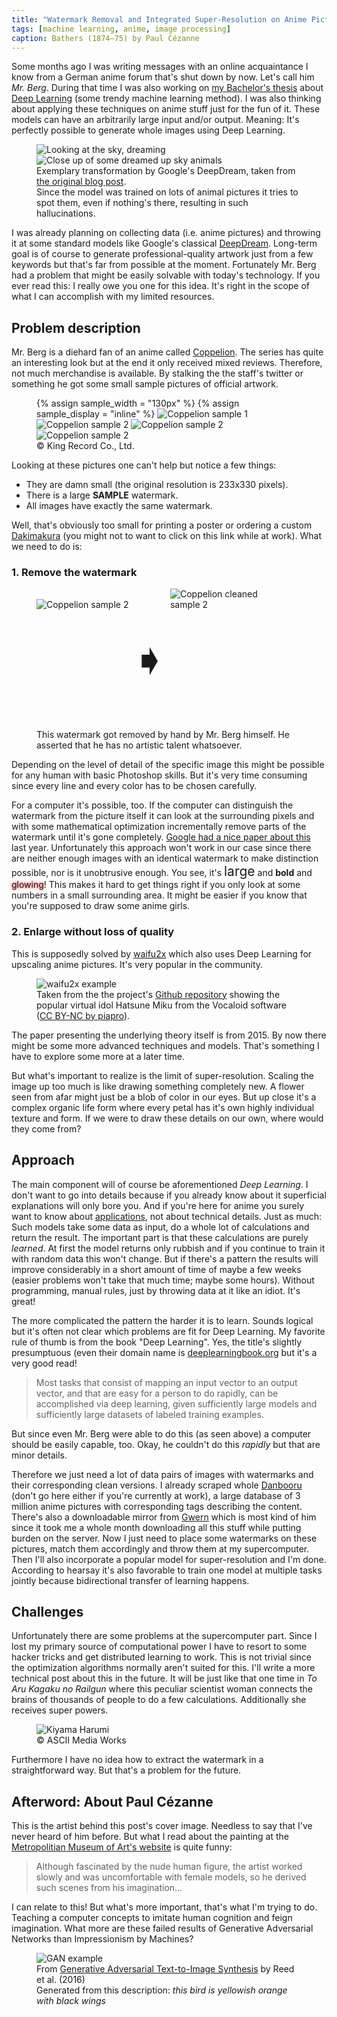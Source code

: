 ```yaml
---
title: "Watermark Removal and Integrated Super-Resolution on Anime Pictures"
tags: [machine learning, anime, image processing]
caption: Bathers (1874–75) by Paul Cézanne
---
```


Some months ago I was writing messages with an online acquaintance I know from a German anime forum that's shut down by now. Let's call him *Mr. Berg*. During that time I was also working on [my Bachelor's thesis](https://github.com/leyhline/vix-term-structure/blob/master/thesis/thesis.pdf) about [Deep Learning](https://en.wikipedia.org/wiki/Deep_learning) (some trendy machine learning method). I was also thinking about applying these techniques on anime stuff just for the fun of it. These models can have an arbitrarily large input and/or output. Meaning: It's perfectly possible to generate whole images using Deep Learning.

<figure>
    <img src="{{ site.baseurl }}/assets/{{ page.slug }}/deepdream_sky.jpg" alt="Looking at the sky, dreaming">
    <br>
    <img src="{{ site.baseurl }}/assets/{{ page.slug }}/deepdream_skyanimals.jpg" alt="Close up of some dreamed up sky animals">
    <figcaption>
    Exemplary transformation by Google's DeepDream, taken from <a href="https://research.googleblog.com/2015/06/inceptionism-going-deeper-into-neural.html">the original blog post</a>.
    <br>
    Since the model was trained on lots of animal pictures it tries to spot them, even if nothing's there, resulting in such hallucinations.</figcaption>
</figure>

I was already planning on collecting data (i.e. anime pictures) and throwing it at some standard models like Google's classical [DeepDream](https://research.googleblog.com/2015/06/inceptionism-going-deeper-into-neural.html). Long-term goal is of course to generate professional-quality artwork just from a few keywords but that's far from possible at the moment. Fortunately Mr. Berg had a problem that might be easily solvable with today's technology. If you ever read this: I really owe you one for this idea. It's right in the scope of what I can accomplish with my limited resources.

## Problem description

Mr. Berg is a diehard fan of an anime called [Coppelion](https://myanimelist.net/anime/9479/Coppelion). The series has quite an interesting look but at the end it only received mixed reviews. Therefore, not much merchandise is available. By stalking the the staff's twitter or something he got some small sample pictures of official artwork.

<figure>
    {% assign sample_width = "130px" %}
    {% assign sample_display = "inline" %}
    <img src="{{ site.baseurl }}/assets/{{ page.slug }}/sample1.jpg" alt="Coppelion sample 1" style="max-width:{{ sample_width }};display:{{ sample_display }};">
    <img src="{{ site.baseurl }}/assets/{{ page.slug }}/sample3.jpg" alt="Coppelion sample 2" style="max-width:{{ sample_width }};display:{{ sample_display }};">
    <img src="{{ site.baseurl }}/assets/{{ page.slug }}/sample4.jpg" alt="Coppelion sample 2" style="max-width:{{ sample_width }};display:{{ sample_display }};">
    <img src="{{ site.baseurl }}/assets/{{ page.slug }}/sample6.jpg" alt="Coppelion sample 2" style="max-width:{{ sample_width }};display:{{ sample_display }};">
    <figcaption>
    © King Record Co., Ltd.
    </figcaption>
</figure>

Looking at these pictures one can't help but notice a few things:
* They are damn small (the original resolution is 233x330 pixels).
* There is a large **SAMPLE** watermark.
* All images have exactly the same watermark.

Well, that's obviously too small for printing a poster or ordering a custom [Dakimakura](http://www.dannychoo.com/en/post/1646/Dakimakura.html) (you might not to want to click on this link while at work). What we need to do is:

### 1. Remove the watermark

<figure>
    <img src="{{ site.baseurl }}/assets/{{ page.slug }}/sample2.jpg" alt="Coppelion sample 2" style="max-width:42%;display:inline-block;">
    <p style="display:inline-block;vertical-align:top;font-size:5em;">➧</p>
    <img src="{{ site.baseurl }}/assets/{{ page.slug }}/clean2.jpg" alt="Coppelion cleaned sample 2" style="max-width:42%;display:inline-block;">
    <figcaption>
    This watermark got removed by hand by Mr. Berg himself. He asserted that he has no artistic talent whatsoever.
    </figcaption>
</figure>

Depending on the level of detail of the specific image this might be possible for any human with basic Photoshop skills. But it's very time consuming since every line and every color has to be chosen carefully.

For a computer it's possible, too. If the computer can distinguish the watermark from the picture itself it can look at the surrounding pixels and with some mathematical optimization incrementally remove parts of the watermark until it's gone completely. [Google had a nice paper about this](https://research.googleblog.com/2017/08/making-visible-watermarks-more-effective.html) last year. 
Unfortunately this approach won't work in our case since there are neither enough images with an identical watermark to make distinction possible, nor is it unobtrusive enough. You see, it's <span style="font-size:1.5em;">large</span> and **bold** and <span style="text-shadow: 0px 0px 5px #f00;">glowing</span>! This makes it hard to get things right if you only look at some numbers in a small surrounding area. It might be easier if you know that you're supposed to draw some anime girls.

### 2. Enlarge without loss of quality

This is supposedly solved by [waifu2x](http://waifu2x.udp.jp/) which also uses Deep Learning for upscaling anime pictures. It's very popular in the community.

<figure>
    <img src="{{ site.baseurl }}/assets/{{ page.slug }}/waifu2x.png" alt="waifu2x example">
    <figcaption>
    Taken from the the project's <a href="https://github.com/nagadomi/waifu2x">Github repository</a> showing the popular virtual idol Hatsune Miku from the Vocaloid software (<a href="http://piapro.net/en_for_creators.html">CC BY-NC by piapro</a>).
    </figcaption>
</figure>

The paper presenting the underlying theory itself is from 2015. By now there might be some more advanced techniques and models. That's something I have to explore some more at a later time.

But what's important to realize is the limit of super-resolution. Scaling the image up too much is like drawing something completely new. A flower seen from afar might just be a blob of color in our eyes. But up close it's a complex organic life form where every petal has it's own highly individual texture and form. If we were to draw these details on our own, where would they come from?

## Approach

The main component will of course be aforementioned *Deep Learning*. I don't want to go into details because if you already know about it superficial explanations will only bore you. And if you're here for anime you surely want to know about [applications](http://deeplearninggallery.com/), not about technical details. Just as much: Such models take some data as input, do a whole lot of calculations and return the result. The important part is that these calculations are purely *learned*. At first the model returns only rubbish and if you continue to train it with random data this won't change. But if there's a pattern the results will improve considerably in a short amount of time of maybe a few weeks (easier problems won't take that much time; maybe some hours). Without programming, manual rules, just by throwing data at it like an idiot. It's great! 

The more complicated the pattern the harder it is to learn. Sounds logical but it's often not clear which problems are fit for Deep Learning. My favorite rule of thumb is from the book "Deep Learning". Yes, the title's slightly presumptuous (even their domain name is [deeplearningbook.org](http://www.deeplearningbook.org/) but it's a very good read!

> Most tasks that consist of mapping an input vector to an output vector, and that are easy for a person to do rapidly, can be accomplished via deep learning, given sufficiently large models and sufficiently large datasets of labeled training examples.

But since even Mr. Berg were able to do this (as seen above) a computer should be easily capable, too. Okay, he couldn't do this *rapidly* but that are minor details.

Therefore we just need a lot of data pairs of images with watermarks and their corresponding clean versions. I already scraped whole [Danbooru](https://danbooru.donmai.us/) (don't go here either if you're currently at work), a large database of 3 million anime pictures with corresponding tags describing the content. There's also a downloadable mirror from [Gwern](https://www.gwern.net/Danbooru2017) which is most kind of him since it took me a whole month downloading all this stuff while putting burden on the server. Now I just need to place some watermarks on these pictures, match them accordingly and throw them at my supercomputer. Then I'll also incorporate a popular model for super-resolution and I'm done. According to hearsay it's also favorable to train one model at multiple tasks jointly because bidirectional transfer of learning happens.

## Challenges

Unfortunately there are some problems at the supercomputer part. Since I lost my primary source of computational power I have to resort to some hacker tricks and get distributed learning to work. This is not trivial since the optimization algorithms normally aren't suited for this. I'll write a more technical post about this in the future. It will be just like that one time in *To Aru Kagaku no Railgun* where this peculiar scientist woman connects the brains of thousands of people to do a few calculations. Additionally she receives super powers.

<figure>
    <img src="{{ site.baseurl }}/assets/{{ page.slug }}/kiyama_harumi.jpg" alt="Kiyama Harumi">
    <figcaption>
    © ASCII Media Works
    </figcaption>
</figure>

Furthermore I have no idea how to extract the watermark in a straightforward way. But that's a problem for the future.

## Afterword: About Paul Cézanne

This is the artist behind this post's cover image. Needless to say that I've never heard of him before. But what I read about the painting at the [Metropolitian Museum of Art's website](https://www.metmuseum.org/art/collection/search/435867) is quite funny:

> Although fascinated by the nude human figure, the artist worked slowly and was uncomfortable with female models, so he derived such scenes from his imagination…

I can relate to this! But what's more important, that's what I'm trying to do. Teaching a computer concepts to imitate human cognition and feign imagination. What more are these failed results of Generative Adversarial Networks than Impressionism by Machines?

<figure>
    <img src="{{ site.baseurl }}/assets/{{ page.slug }}/yellowish_bird.jpg" alt="GAN example">
    <figcaption>
    From <a href="https://arxiv.org/abs/1605.05396">Generative Adversarial Text-to-Image Synthesis</a> by Reed et al. (2016)
    <br>
    Generated from this description: <i>this bird is yellowish orange with black wings</i>
    </figcaption>
</figure>